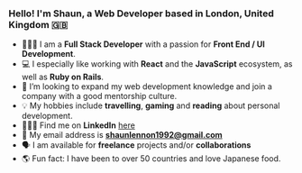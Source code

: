 ### Hello! I'm Shaun, a Web Developer based in London, United Kingdom 🇬🇧

- 👨🏻‍💻  I am a **Full Stack Developer** with a passion for **Front End / UI Development**.
- 💻 I especially like working with **React** and the **JavaScript** ecosystem, as well as **Ruby on Rails**.
- 💼 I’m looking to expand my web development knowledge and join a company with a good mentorship culture.
- 💡 My hobbies include **travelling**, **gaming** and **reading** about personal development.
- 👨🏻‍💼 Find me on **LinkedIn** [here](https://www.linkedin.com/in/mrshaunlennon/)
- 📩 My email address is **shaunlennon1992@gmail.com**
- 🗣 I am available for **freelance** projects and/or **collaborations**
- 🌎 Fun fact: I have been to over 50 countries and love Japanese food.


